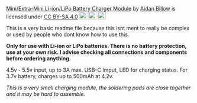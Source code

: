 <p xmlns:cc="http://creativecommons.org/ns#" xmlns:dct="http://purl.org/dc/terms/"><a property="dct:title" rel="cc:attributionURL" href="https://github.com/Abillow1/Mini-Li-ion-LiPo-Battery-Charger-Module">Mini/Extra-Mini Li-ion/LiPo Battery Charger Module</a> by <a rel="cc:attributionURL dct:creator" property="cc:attributionName" href="https://github.com/Abillow1">Aidan Billow</a> is licensed under <a href="https://creativecommons.org/licenses/by-sa/4.0/?ref=chooser-v1" target="_blank" rel="license noopener noreferrer" style="display:inline-block;">CC BY-SA 4.0<img style="height:22px!important;margin-left:3px;vertical-align:text-bottom;" src="https://mirrors.creativecommons.org/presskit/icons/cc.svg?ref=chooser-v1" alt=""><img style="height:22px!important;margin-left:3px;vertical-align:text-bottom;" src="https://mirrors.creativecommons.org/presskit/icons/by.svg?ref=chooser-v1" alt=""><img style="height:22px!important;margin-left:3px;vertical-align:text-bottom;" src="https://mirrors.creativecommons.org/presskit/icons/sa.svg?ref=chooser-v1" alt=""></a></p>
This is a very basic readme file because this isnt ment to really be complex or used by people who dont know how to use this. 

**Only for use with Li-ion or LiPo batteries. There is no battery protection, use at your own risk. I advise checking all connections and components before ordering anything.**

4.5v - 5.5v input, up to 3A max.
USB-C Imput, LED for charging status.
For 3.7v battery, charges up to 500mAh at 4.2v.

*This is a very small charging module, the soldering pads are close together and it may be hard to assemble.*
